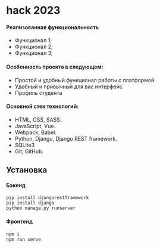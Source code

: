 # hack 2023

#### Реализованная функциональность
- Функционал 1;
- Функционал 2;
- Функционал 3;

#### Особенность проекта в следующем:
- Простой и удобный функционал работы с платформой
- Удобный и привычный для вас интерфейс
- Профиль студента

#### Основной стек технологий:
- HTML, CSS, SASS.
- JavaScript, Vue.
- Webpack, Babel.
- Python, Django, Django REST framework.
- SQLite3
- Git, GitHub.

## Установка

#### Бэкенд
```
pip install djangorestframework
pip install django
python manage.py runserver
```

#### Фронтенд
```
npm i
npm run serve
```
